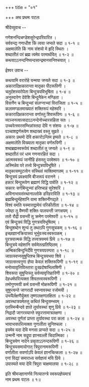 +++
title = "०१"

+++
अथ प्रथमः पटलः  
  
श्रीदेव्युवाच --  
  
गणेशनन्दिचण्डेशसुरेन्द्रपरिवारित ।  
सर्ववन्द्य गणाधीश किं त्वया जप्यते सदा ॥ १-१ ॥  
अक्षमालेति किं नाम संशयो मे हृदि स्थितः ।  
शब्दातीतं परं ब्रह्म त्वमेव परमार्थवित् ॥ १-२ ॥  
कथयाऽऽनन्दनिष्यन्दसान्द्रमानसनिश्चयात् ।  
  
ईश्वर उवाच --  
  
कथयामि वरारोहे यन्मया जप्यते सदा ॥ १-३ ॥  
अकारादिक्षकारान्ता मातृका पीठरूपिणी ।  
चतुर्दशस्वरोपेता बिन्दुत्रयविभूषिता ॥ १-४ ॥  
अनुस्वारेण देवेशि बिन्दुनैकेन मण्डिता ।  
विसर्गेण च बिन्दुभ्यां संलग्नाभ्यां विराजिता ॥ १-५ ॥  
कलामण्डलमाख्यातं शक्तिरूपं महेश्वरि ।  
ककारादिक्षकारान्ता वर्णास्तु शिवरूपिणः ॥ १-६ ॥  
व्यञ्जनत्वात्सदाऽऽनन्देनोच्चारसहिता यतः ।  
उच्चरेत्स्वरसम्भिन्नांस्तदा देवि न संशयः ॥ १-७ ॥  
पञ्चाशद्वर्णरूपेण शब्दाख्यं वस्तु सुव्रते ।  
अकारः प्रथमो देवि क्षकारोऽन्तिम इष्यते ॥ १-८ ॥  
अक्षमालेति विख्याता मातृका वर्णरूपिणी ।  
शब्दब्रह्मस्वरूपेयं शब्दातीतं तु जप्यते ॥ १-९ ॥  
शब्दातीतं परं धाम गणनारहितं सदा ।  
आत्मस्वरूपं जानीहि हंसस्तु परमेश्वरः ॥ १-१० ॥  
अस्मिन्नेव परे तत्त्वे बिन्दुत्रयविभूषिते ।  
मातृकासम्पुटत्वेन संस्थितं व्यक्तिमागतम् ॥ १-११ ॥  
बिन्दुत्रयं प्रवक्ष्यामि बीजरूपं वरानने ।  
हकारं बिन्दुरूपेण ब्रह्माणं विद्धि पार्वति ॥ १-१२ ॥  
सकारः सर्गबिन्दुभ्यां हरिश्चाहं सुरेश्वरि ।  
अविनाभावसंस्थानाल्लोके हरिहराविति ॥ १-१३ ॥  
ब्रह्मबिन्दुर्महेशानि वामा शक्तिनीगद्यते ।  
विश्वं वमति यस्मात्तद्वामेयं परिकीतीता ॥ १-१४ ॥  
ज्येष्ठा तु वैष्णवी शक्तिः पालयन्ती जगत्त्रयम् ।  
ततो रौद्री ग्रसन्ती तु क्रमेण परमेश्वरी ॥ १-१५ ॥  
एवं बिन्दुत्रयं विद्धि गुणत्रयविभूषितम् ।  
बिन्दुशब्देन शून्यं तु तथाऽपि गुणसूचकम् ॥ १-१६ ॥  
इच्छाज्ञानक्रियारूपं भूर्भुवःस्वःस्वरूपकम् ।  
पुरत्रयात्मकं विद्धि तत्त्वत्रयमयं प्रिये ॥ १-१७ ॥  
बिन्दुत्रये महेशानि सर्वमेतत्प्रतिष्ठितम् ।  
अम्बिकाबिन्दुभिर्देवि गुणत्रयपरम्परा ॥ १-१८ ॥  
जाग्रत्स्वप्नसुषुप्तिश्च बिन्दुत्रयभवा शिवे ।  
जाग्रत्सत्त्वगुणा ज्ञेया केवलं शक्तिरूपिणी ॥ १-१९ ॥  
मनोव्यावृत्तिविस्तारा दुःखदोषाभिलाषिणी ।  
शिवरूपा सुषुप्तिस्तु सर्वव्यावृत्तिहारिणी ॥ १-२० ॥  
देहधर्मपरित्यक्ता शिवतत्त्वस्वरूपिणी ।  
तमोगुणमयी कर्म ग्रसन्ती मोक्षरूपिणी ॥ १-२१ ॥  
सुषुप्त्यन्ते जागरादौ स्वप्नावस्था रजोमयी ।  
उभयैर्लक्षणैर्युक्ता तृष्णालक्षणलक्षिता ॥ १-२२ ॥  
अवस्थात्रयमेतत्तु कथितं बिन्दुसम्भवम् ।  
एतस्मिन्बैन्दवे ज्ञाते तुर्यावस्थां शृणु प्रिये ॥ १-२३ ॥  
निद्रादौ जागरस्यान्ते स्फुरत्तामात्रलक्षणा ।  
अवस्था पूर्णतां प्राप्ता तुर्यावस्था परा कला ॥ १-२४ ॥  
भावाभावपरित्यक्ता गुणातीता सुनिश्चला ।  
इयमेव यदा देवि मनसा प्राप्यते सदा ॥ १-२५ ॥  
उन्मनी नाम सद्रूपा ज्ञानवल्ली चिदात्मिका ।  
बिन्दुत्रयेण नादेन प्रसृताऽऽनन्दरूपिणी ॥ १-२६ ॥  
बिन्दुत्रयसमायोगात् त्रिपुरानामरूपिणी ।  
वर्णातीता सवर्णाऽपि केवलं ज्ञानचित्कला ॥ १-२७ ॥  
एनां विद्यां समाराध्य सर्वज्ञत्वं मयि प्रिये ।  
उपास्यते मया देवि त्रिपुरा चाक्षमालया ॥ १-२८ ॥  
  
इति श्रीमज्ज्ञानार्णवे नित्यातन्त्रे स्वरूपज्ञेयमात्रं  
नाम प्रथमः पटलः ॥ १॥  
  
  
  
  
  
